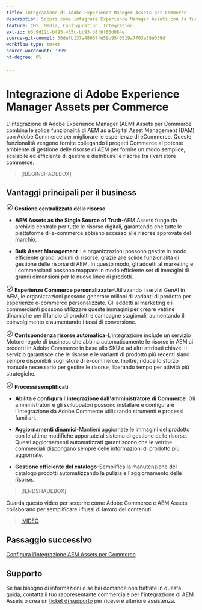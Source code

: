 ```yaml
---
title: Integrazione di Adobe Experience Manager Assets per Commerce
description: Scopri come integrare Experience Manager Assets con la tua istanza  [!DNL Commerce]  per accedere a innumerevoli risorse multimediali da utilizzare nel tuo store.
feature: CMS, Media, Configuration, Integration
exl-id: b3c9d12c-bf95-435c-bb93-b8fbf80d084e
source-git-commit: 36defb137a48067fe59b95f0519a7703a38e039d
workflow-type: tm+mt
source-wordcount: '399'
ht-degree: 0%

---
```


# Integrazione di Adobe Experience Manager Assets per Commerce

L’integrazione di Adobe Experience Manager (AEM) Assets per Commerce combina le solide funzionalità di AEM as a Digital Asset Management (DAM) con Adobe Commerce per migliorare le esperienze di eCommerce. Queste funzionalità vengono fornite collegando i progetti Commerce al potente ambiente di gestione delle risorse di AEM per fornire un modo semplice, scalabile ed efficiente di gestire e distribuire le risorse tra i vari store commerce.

>[!BEGINSHADEBOX]

## Vantaggi principali per il business

![verifica](assets/icon-check.png) **Gestione centralizzata delle risorse**

- **AEM Assets as the Single Source of Truth**-AEM Assets funge da archivio centrale per tutte le risorse digitali, garantendo che tutte le piattaforme di e-commerce abbiano accesso alle risorse approvate del marchio.

- **Bulk Asset Management**-Le organizzazioni possono gestire in modo efficiente grandi volumi di risorse, grazie alle solide funzionalità di gestione delle risorse di AEM. In questo modo, gli addetti al marketing e i commercianti possono mappare in modo efficiente set di immagini di grandi dimensioni per le nuove linee di prodotti.

![verifica](assets/icon-check.png) **Esperienze Commerce personalizzate**-Utilizzando i servizi GenAI in AEM, le organizzazioni possono generare milioni di varianti di prodotto per esperienze e-commerce personalizzate. Gli addetti al marketing e i commercianti possono utilizzare queste immagini per creare vetrine dinamiche per il lancio di prodotti e campagne stagionali, aumentando il coinvolgimento e aumentando i tassi di conversione.

![check](assets/icon-check.png) **Corrispondenza risorse automatica**-L&#39;integrazione include un servizio Motore regole di business che abbina automaticamente le risorse in AEM ai prodotti in Adobe Commerce in base allo SKU o ad altri attributi chiave. Il servizio garantisce che le risorse e le varianti di prodotto più recenti siano sempre disponibili sugli store di e-commerce. Inoltre, riduce lo sforzo manuale necessario per gestire le risorse, liberando tempo per attività più strategiche.

![verifica](assets/icon-check.png) **Processi semplificati**

- **Abilita e configura l&#39;integrazione dall&#39;amministratore di Commerce**. Gli amministratori e gli sviluppatori possono installare e configurare l&#39;integrazione da Adobe Commerce utilizzando strumenti e processi familiari.

- **Aggiornamenti dinamici**-Mantieni aggiornate le immagini del prodotto con le ultime modifiche apportate al sistema di gestione delle risorse. Questi aggiornamenti automatizzati garantiscono che le vetrine commerciali dispongano sempre delle informazioni di prodotto più aggiornate.

- **Gestione efficiente del catalogo**-Semplifica la manutenzione del catalogo prodotti automatizzando la pulizia e l&#39;aggiornamento delle risorse.

>[!ENDSHADEBOX]

Guarda questo video per scoprire come Adobe Commerce e AEM Assets collaborano per semplificare i flussi di lavoro dei contenuti:

>[!VIDEO](https://video.tv.adobe.com/v/3447893?captions=ita)

## Passaggio successivo

[Configura l&#39;integrazione AEM Assets per Commerce](aem-assets-getting-started.md).

## Supporto

Se hai bisogno di informazioni o se hai domande non trattate in questa guida, contatta il tuo rappresentante commerciale per l&#39;integrazione di AEM Assets o crea un [ticket di supporto](https://experienceleague.adobe.com/docs/commerce-knowledge-base/kb/help-center-guide/magento-help-center-user-guide.html?lang=it#submit-ticket) per ricevere ulteriore assistenza.
